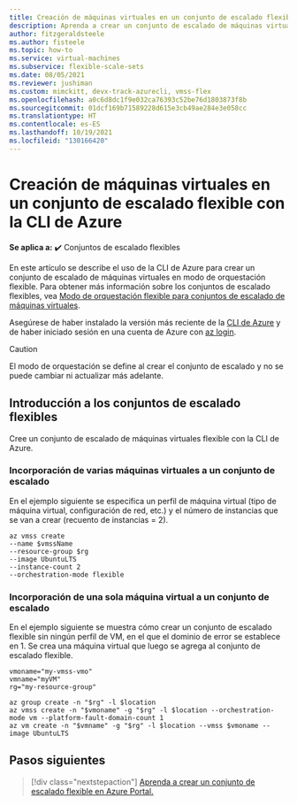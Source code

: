 ```yaml
---
title: Creación de máquinas virtuales en un conjunto de escalado flexible con la CLI de Azure
description: Aprenda a crear un conjunto de escalado de máquinas virtuales en modo de orquestación flexible mediante la CLI de Azure.
author: fitzgeraldsteele
ms.author: fisteele
ms.topic: how-to
ms.service: virtual-machines
ms.subservice: flexible-scale-sets
ms.date: 08/05/2021
ms.reviewer: jushiman
ms.custom: mimckitt, devx-track-azurecli, vmss-flex
ms.openlocfilehash: a0c6d8dc1f9e032ca76393c52be76d1803873f8b
ms.sourcegitcommit: 01dcf169b71589228d615e3cb49ae284e3e058cc
ms.translationtype: HT
ms.contentlocale: es-ES
ms.lasthandoff: 10/19/2021
ms.locfileid: "130166420"
---
```

# <a name="create-virtual-machines-in-a-flexible-scale-set-using-azure-cli"></a>Creación de máquinas virtuales en un conjunto de escalado flexible con la CLI de Azure

**Se aplica a:** :heavy_check_mark: Conjuntos de escalado flexibles


En este artículo se describe el uso de la CLI de Azure para crear un conjunto de escalado de máquinas virtuales en modo de orquestación flexible. Para obtener más información sobre los conjuntos de escalado flexibles, vea [Modo de orquestación flexible para conjuntos de escalado de máquinas virtuales](flexible-virtual-machine-scale-sets.md). 

Asegúrese de haber instalado la versión más reciente de la [CLI de Azure](/cli/azure/install-az-cli2) y de haber iniciado sesión en una cuenta de Azure con [az login](/cli/azure/reference-index).


> [!CAUTION]
> El modo de orquestación se define al crear el conjunto de escalado y no se puede cambiar ni actualizar más adelante.


## <a name="get-started-with-flexible-scale-sets"></a>Introducción a los conjuntos de escalado flexibles

Cree un conjunto de escalado de máquinas virtuales flexible con la CLI de Azure.

### <a name="add-multiple-vms-to-a-scale-set"></a>Incorporación de varias máquinas virtuales a un conjunto de escalado

En el ejemplo siguiente se especifica un perfil de máquina virtual (tipo de máquina virtual, configuración de red, etc.) y el número de instancias que se van a crear (recuento de instancias = 2).  

```azurecli-interactive
az vmss create
--name $vmssName
--resource-group $rg
--image UbuntuLTS
--instance-count 2
--orchestration-mode flexible
```

### <a name="add-a-single-vm-to-a-scale-set"></a>Incorporación de una sola máquina virtual a un conjunto de escalado

En el ejemplo siguiente se muestra cómo crear un conjunto de escalado flexible sin ningún perfil de VM, en el que el dominio de error se establece en 1. Se crea una máquina virtual que luego se agrega al conjunto de escalado flexible.

```azurecli-interactive
vmoname="my-vmss-vmo"
vmname="myVM"
rg="my-resource-group"

az group create -n "$rg" -l $location
az vmss create -n "$vmoname" -g "$rg" -l $location --orchestration-mode vm --platform-fault-domain-count 1
az vm create -n "$vmname" -g "$rg" -l $location --vmss $vmoname --image UbuntuLTS
``` 


## <a name="next-steps"></a>Pasos siguientes
> [!div class="nextstepaction"]
> [Aprenda a crear un conjunto de escalado flexible en Azure Portal.](flexible-virtual-machine-scale-sets-portal.md)